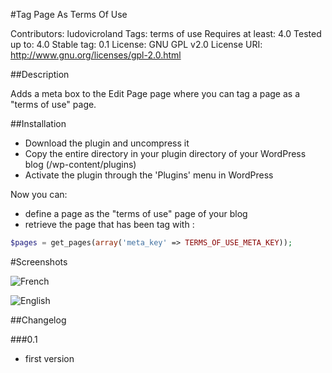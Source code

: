 #Tag Page As Terms Of Use

Contributors: ludovicroland
Tags: terms of use
Requires at least: 4.0
Tested up to: 4.0
Stable tag: 0.1
License: GNU GPL v2.0
License URI: http://www.gnu.org/licenses/gpl-2.0.html

##Description

Adds a meta box to the Edit Page page where you can tag a page as a "terms of use" page.

##Installation

* Download the plugin and uncompress it
* Copy the entire directory in your plugin directory of your WordPress blog (/wp-content/plugins)
* Activate the plugin through the 'Plugins' menu in WordPress

Now you can:

* define a page as the "terms of use" page of your blog
* retrieve the page that has been tag with :

```php
$pages = get_pages(array('meta_key' => TERMS_OF_USE_META_KEY));
```

#Screenshots

![French](https://raw.github.com/ludovicroland/tagPageAsTermsOfUse-wordpress/master/screenshot-1.jpg)

![English](https://raw.github.com/ludovicroland/tagPageAsTermsOfUse-wordpress/master/screenshot-2.jpg)

##Changelog

###0.1
* first version
